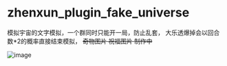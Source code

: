 # zhenxun_plugin_fake_universe
模拟宇宙的文字模拟，一个群同时只能开一局，防止乱套，
大乐透爆掉会以回合数*2的概率直接结束模拟，
~~奇物图片  祝福图片 制作中~~

![image](https://github.com/sophisticate9008/zhenxun_plugin_fake_universe/assets/94435821/b13e5c32-578b-4f36-afbe-ae8aaa9ea84e)


